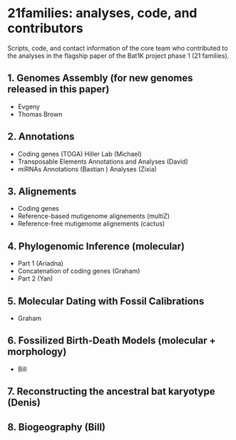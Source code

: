 # 21families: analyses, code, and contributors
Scripts, code, and contact information of the core team who contributed to the analyses in the flagship paper of the Bat1K project phase 1 (21 families).

## 1. Genomes Assembly (for new genomes released in this paper)
- Evgeny 
- Thomas Brown

## 2. Annotations 
- Coding genes (TOGA)
        Hiller Lab (Michael)
- Transposable Elements
        Annotations and Analyses (David)
- miRNAs 
        Annotations (Bastian )
        Analyses (Zixia)

## 3. Alignements  
- Coding genes 
- Reference-based mutigenome alignements (multiZ)
- Reference-free mutigenome alignements (cactus)

## 4. Phylogenomic Inference (molecular)
- Part 1 (Ariadna)
- Concatenation of coding genes (Graham)
- Part 2 (Yan)

## 5. Molecular Dating with Fossil Calibrations
- Graham

## 6. Fossilized Birth-Death Models (molecular + morphology)
- Bill

## 7. Reconstructing the ancestral bat karyotype (Denis)

## 8. Biogeography (Bill)
